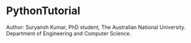 # PythonTutorial

Author: Suryansh Kumar, PhD student, The Australian National University.
        Department of Engineering and Computer Science.
